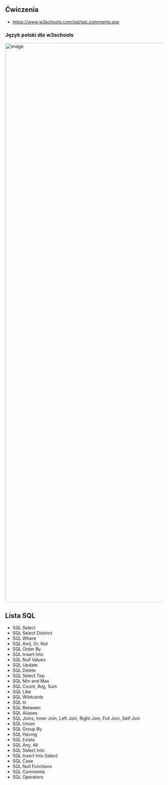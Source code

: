 ## Ćwiczenia
- https://www.w3schools.com/sql/sql_comments.asp
### Język polski dla w3schools

<img width="1783" alt="image" src="https://user-images.githubusercontent.com/26519123/155877500-809fb256-8553-4fcd-917f-4782e571f903.png">

## Lista SQL
- SQL Select
- SQL Select Distinct
- SQL Where
- SQL And, Or, Not
- SQL Order By
- SQL Insert Into
- SQL Null Values
- SQL Update
- SQL Delete
- SQL Select Top
- SQL Min and Max
- SQL Count, Avg, Sum
- SQL Like
- SQL Wildcards
- SQL In
- SQL Between
- SQL Aliases
- SQL Joins, Inner Join, Left Join, Right Join, Full Join, Self Join
- SQL Union
- SQL Group By
- SQL Having
- SQL Exists
- SQL Any, All
- SQL Select Into
- SQL Insert Into Select
- SQL Case
- SQL Null Functions
- SQL Comments
- SQL Operators
